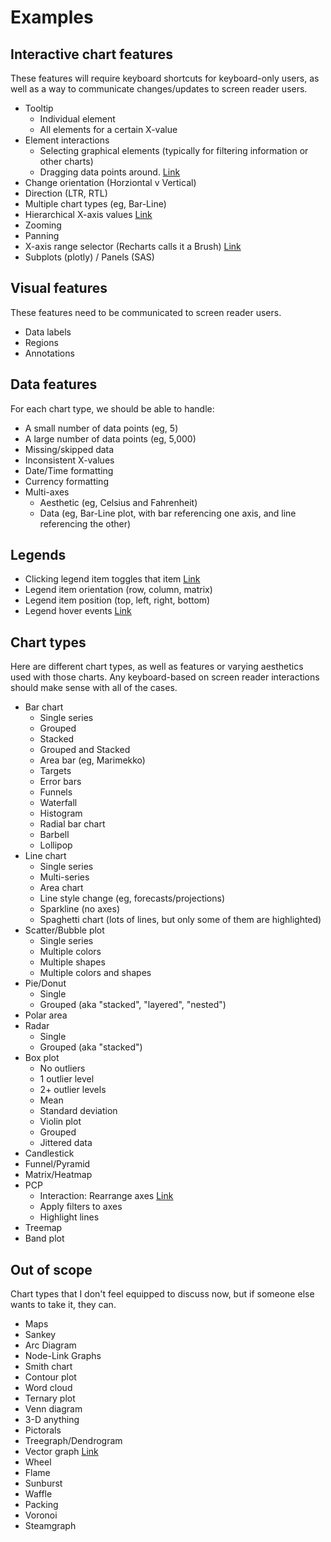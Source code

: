 # Examples

## Interactive chart features

These features will require keyboard shortcuts for keyboard-only users, as well as a way to communicate changes/updates to screen reader users.

* Tooltip
    - Individual element
    - All elements for a certain X-value
* Element interactions
    - Selecting graphical elements (typically for filtering information or other charts)
    - Dragging data points around. [Link](https://github.com/artus9033/chartjs-plugin-dragdata)
* Change orientation (Horziontal v Vertical)
* Direction (LTR, RTL)
* Multiple chart types (eg, Bar-Line)
* Hierarchical X-axis values [Link](https://github.com/sgratzl/chartjs-plugin-hierarchical)
* Zooming
* Panning
* X-axis range selector (Recharts calls it a Brush) [Link](https://recharts.org/en-US/examples/BrushBarChart)
* Subplots (plotly) / Panels (SAS)

## Visual features

These features need to be communicated to screen reader users.

* Data labels
* Regions
* Annotations

## Data features

For each chart type, we should be able to handle:

* A small number of data points (eg, 5)
* A large number of data points (eg, 5,000)
* Missing/skipped data
* Inconsistent X-values
* Date/Time formatting
* Currency formatting
* Multi-axes
    - Aesthetic (eg, Celsius and Fahrenheit)
    - Data (eg, Bar-Line plot, with bar referencing one axis, and line referencing the other)

## Legends
* Clicking legend item toggles that item [Link](https://www.chartjs.org/docs/latest/samples/bar/border-radius.html)
* Legend item orientation (row, column, matrix)
* Legend item position (top, left, right, bottom)
* Legend hover events [Link](https://www.chartjs.org/docs/latest/samples/legend/events.html)

## Chart types

Here are different chart types, as well as features or varying aesthetics used with those charts. Any keyboard-based on screen reader interactions should make sense with all of the cases.

* Bar chart
    - Single series
    - Grouped
    - Stacked
    - Grouped and Stacked
    - Area bar (eg, Marimekko)
    - Targets
    - Error bars
    - Funnels
    - Waterfall
    - Histogram
    - Radial bar chart
    - Barbell
    - Lollipop
* Line chart
    - Single series
    - Multi-series
    - Area chart
    - Line style change (eg, forecasts/projections)
    - Sparkline (no axes)
    - Spaghetti chart (lots of lines, but only some of them are highlighted)
* Scatter/Bubble plot
    - Single series
    - Multiple colors
    - Multiple shapes
    - Multiple colors and shapes
* Pie/Donut
    - Single
    - Grouped (aka "stacked", "layered", "nested")
* Polar area
* Radar
    - Single
    - Grouped (aka "stacked")
* Box plot
    - No outliers
    - 1 outlier level
    - 2+ outlier levels
    - Mean
    - Standard deviation
    - Violin plot
    - Grouped
    - Jittered data
* Candlestick
* Funnel/Pyramid
* Matrix/Heatmap
* PCP
    - Interaction: Rearrange axes [Link](https://plotly.com/javascript/parallel-coordinates-plot/)
    - Apply filters to axes
    - Highlight lines
* Treemap
* Band plot


## Out of scope

Chart types that I don't feel equipped to discuss now, but if someone else wants to take it, they can.

* Maps
* Sankey
* Arc Diagram
* Node-Link Graphs
* Smith chart
* Contour plot
* Word cloud
* Ternary plot
* Venn diagram
* 3-D anything
* Pictorals
* Treegraph/Dendrogram
* Vector graph [Link](https://www.highcharts.com/demo/highcharts/vector-plot)
* Wheel
* Flame
* Sunburst
* Waffle
* Packing
* Voronoi
* Steamgraph